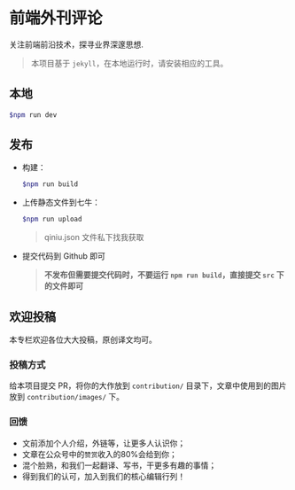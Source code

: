 # 前端外刊评论

关注前端前沿技术，探寻业界深邃思想.

> 本项目基于 `jekyll`，在本地运行时，请安装相应的工具。

## 本地

```bash
$npm run dev
```

## 发布

- 构建：

  ```bash
  $npm run build
  ```

- 上传静态文件到七牛：

  ```bash
  $npm run upload
  ```
  > qiniu.json 文件私下找我获取

- 提交代码到 Github 即可

  > **不发布但需要提交代码时，不要运行 `npm run build`，直接提交 `src` 下的文件即可**

## 欢迎投稿

本专栏欢迎各位大大投稿，原创译文均可。

### 投稿方式

给本项目提交 PR，将你的大作放到 `contribution/` 目录下，文章中使用到的图片放到 `contribution/images/` 下。

### 回馈

- 文前添加个人介绍，外链等，让更多人认识你；
- 文章在公众号中的`赞赏`收入的80%会给到你；
- 混个脸熟，和我们一起翻译、写书，干更多有趣的事情；
- 得到我们的认可，加入到我们的核心编辑行列！
